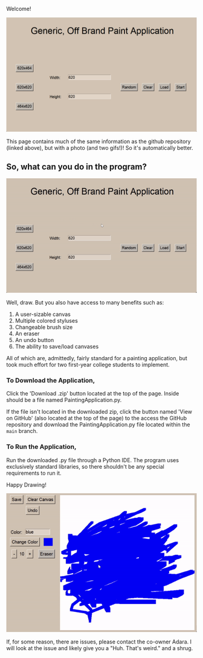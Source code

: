 Welcome!

![MenuScreen](./mainMenu.png)

This page contains much of the same information as the github repository (linked above), but with a photo (and two gifs!)! So it's automatically better.

## So, what can you do in the program?

![OpeningGif](./openingGif.gif)

Well, draw. But you also have access to many benefits such as:

1. A user-sizable canvas
2. Multiple colored styluses
3. Changeable brush size
4. An eraser
5. An undo button
6. The ability to save/load canvases

All of which are, admittedly, fairly standard for a painting application, but took much effort for two first-year college students to implement.

### To Download the Application,

Click the 'Download .zip' button located at the top of the page. Inside should be a file named PaintingApplication.py.

If the file isn't located in the downloaded zip, click the button named 'View on GitHub' (also located at the top of the page) to the access the GitHub repository and download the PaintingApplication.py file located within the `main` branch.

### To Run the Application,

Run the downloaded .py file through a Python IDE. The program uses exclusively standard libraries, so there shouldn't be any special requirements to run it.

Happy Drawing!

![FishGif](./fishGif.gif)

If, for some reason, there are issues, please contact the co-owner Adara. I will look at the issue and likely give you a "Huh. That's weird." and a shrug.


